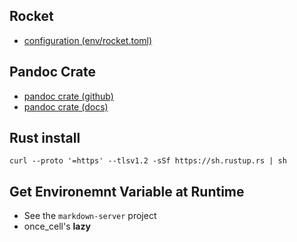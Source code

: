 ## Rocket

* [configuration (env/rocket.toml)](https://rocket.rs/v0.5-rc/guide/configuration/#environment-variables)

## Pandoc Crate

* [pandoc crate (github)](https://github.com/oli-obk/rust-pandoc)
* [pandoc crate (docs)](https://docs.rs/pandoc/latest/pandoc/)

## Rust install

`curl --proto '=https' --tlsv1.2 -sSf https://sh.rustup.rs | sh` 

## Get Environemnt Variable at Runtime

* See the `markdown-server` project
* once_cell's **lazy**